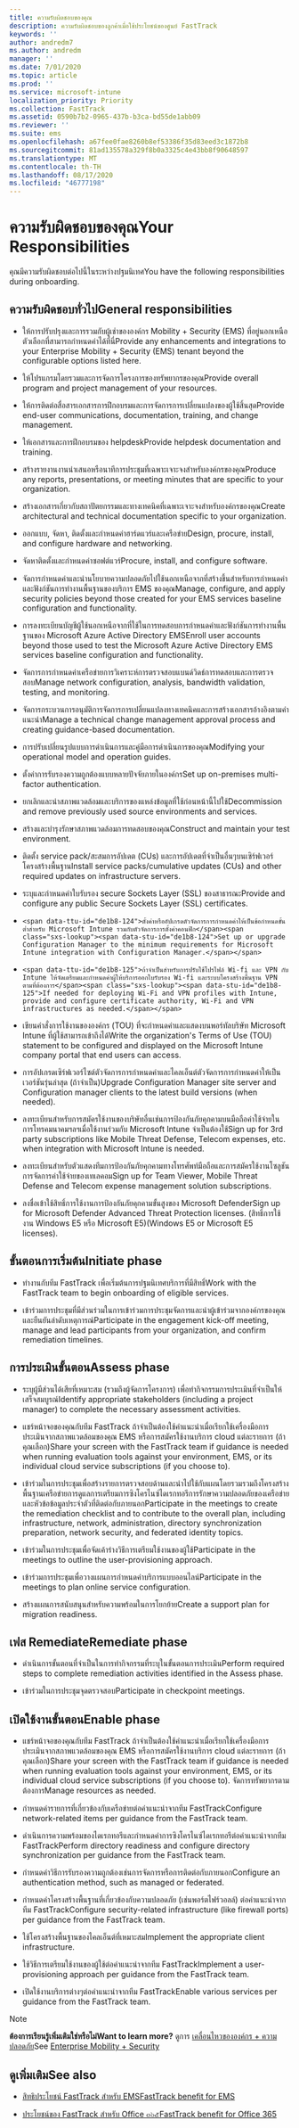 ```yaml
---
title: ความรับผิดชอบของคุณ
description: ความรับผิดชอบของลูกค้าเมื่อใช้ประโยชน์ของศูนย์ FastTrack
keywords: ''
author: andredm7
ms.author: andredm
manager: ''
ms.date: 7/01/2020
ms.topic: article
ms.prod: ''
ms.service: microsoft-intune
localization_priority: Priority
ms.collection: FastTrack
ms.assetid: 0590b7b2-0965-437b-b3ca-bd55de1abb09
ms.reviewer: ''
ms.suite: ems
ms.openlocfilehash: a67fee0fae8260b8ef53386f35d83eed3c1872b8
ms.sourcegitcommit: 81ad135578a329f8b0a3325c4e43bb8f90648597
ms.translationtype: MT
ms.contentlocale: th-TH
ms.lasthandoff: 08/17/2020
ms.locfileid: "46777198"
---
```

# <a name="your-responsibilities"></a><span data-ttu-id="de1b8-103">ความรับผิดชอบของคุณ</span><span class="sxs-lookup"><span data-stu-id="de1b8-103">Your Responsibilities</span></span>

<span data-ttu-id="de1b8-104">คุณมีความรับผิดชอบต่อไปนี้ในระหว่างปฐมนิเทศ</span><span class="sxs-lookup"><span data-stu-id="de1b8-104">You have the following responsibilities during onboarding.</span></span>

## <a name="general-responsibilities"></a><span data-ttu-id="de1b8-105">ความรับผิดชอบทั่วไป</span><span class="sxs-lookup"><span data-stu-id="de1b8-105">General responsibilities</span></span>

-   <span data-ttu-id="de1b8-106">ให้การปรับปรุงและการรวมกับผู้เช่าขององค์กร Mobility + Security (EMS) ที่อยู่นอกเหนือตัวเลือกที่สามารถกำหนดค่าได้ที่นี่</span><span class="sxs-lookup"><span data-stu-id="de1b8-106">Provide any enhancements and integrations to your Enterprise Mobility + Security (EMS) tenant beyond the configurable options listed here.</span></span>

-   <span data-ttu-id="de1b8-107">ให้โปรแกรมโดยรวมและการจัดการโครงการของทรัพยากรของคุณ</span><span class="sxs-lookup"><span data-stu-id="de1b8-107">Provide overall program and project management of your resources.</span></span>

-   <span data-ttu-id="de1b8-108">ให้การติดต่อสื่อสารเอกสารการฝึกอบรมและการจัดการการเปลี่ยนแปลงของผู้ใช้สิ้นสุด</span><span class="sxs-lookup"><span data-stu-id="de1b8-108">Provide end-user communications, documentation, training, and change management.</span></span>

-   <span data-ttu-id="de1b8-109">ให้เอกสารและการฝึกอบรมของ helpdesk</span><span class="sxs-lookup"><span data-stu-id="de1b8-109">Provide helpdesk documentation and training.</span></span>

-   <span data-ttu-id="de1b8-110">สร้างรายงานงานนำเสนอหรือนาทีการประชุมที่เฉพาะเจาะจงสำหรับองค์กรของคุณ</span><span class="sxs-lookup"><span data-stu-id="de1b8-110">Produce any reports, presentations, or meeting minutes that are specific to your organization.</span></span>

-   <span data-ttu-id="de1b8-111">สร้างเอกสารเกี่ยวกับสถาปัตยกรรมและทางเทคนิคที่เฉพาะเจาะจงสำหรับองค์กรของคุณ</span><span class="sxs-lookup"><span data-stu-id="de1b8-111">Create architectural and technical documentation specific to your organization.</span></span>

-   <span data-ttu-id="de1b8-112">ออกแบบ, จัดหา, ติดตั้งและกำหนดค่าฮาร์ดแวร์และเครือข่าย</span><span class="sxs-lookup"><span data-stu-id="de1b8-112">Design, procure, install, and configure hardware and networking.</span></span>

-   <span data-ttu-id="de1b8-113">จัดหาติดตั้งและกำหนดค่าซอฟต์แวร์</span><span class="sxs-lookup"><span data-stu-id="de1b8-113">Procure, install, and configure software.</span></span>

-   <span data-ttu-id="de1b8-114">จัดการกำหนดค่าและนำนโยบายความปลอดภัยไปใช้นอกเหนือจากที่สร้างขึ้นสำหรับการกำหนดค่าและฟังก์ชันการทำงานพื้นฐานของบริการ EMS ของคุณ</span><span class="sxs-lookup"><span data-stu-id="de1b8-114">Manage, configure, and apply security policies beyond those created for your EMS services baseline configuration and functionality.</span></span>

-   <span data-ttu-id="de1b8-115">การลงทะเบียนบัญชีผู้ใช้นอกเหนือจากที่ใช้ในการทดสอบการกำหนดค่าและฟังก์ชันการทำงานพื้นฐานของ Microsoft Azure Active Directory EMS</span><span class="sxs-lookup"><span data-stu-id="de1b8-115">Enroll user accounts beyond those used to test the Microsoft Azure Active Directory EMS services baseline configuration and functionality.</span></span>

-   <span data-ttu-id="de1b8-116">จัดการการกำหนดค่าเครือข่ายการวิเคราะห์การตรวจสอบแบนด์วิดธ์การทดสอบและการตรวจสอบ</span><span class="sxs-lookup"><span data-stu-id="de1b8-116">Manage network configuration, analysis, bandwidth validation, testing, and monitoring.</span></span>

-   <span data-ttu-id="de1b8-117">จัดการกระบวนการอนุมัติการจัดการการเปลี่ยนแปลงทางเทคนิคและการสร้างเอกสารอ้างอิงตามคำแนะนำ</span><span class="sxs-lookup"><span data-stu-id="de1b8-117">Manage a technical change management approval process and creating guidance-based documentation.</span></span>

-   <span data-ttu-id="de1b8-118">การปรับเปลี่ยนรูปแบบการดำเนินการและคู่มือการดำเนินการของคุณ</span><span class="sxs-lookup"><span data-stu-id="de1b8-118">Modifying your operational model and operation guides.</span></span>

-   <span data-ttu-id="de1b8-119">ตั้งค่าการรับรองความถูกต้องแบบหลายปัจจัยภายในองค์กร</span><span class="sxs-lookup"><span data-stu-id="de1b8-119">Set up on-premises multi-factor authentication.</span></span>

-   <span data-ttu-id="de1b8-120">ยกเลิกและนำสภาพแวดล้อมและบริการของแหล่งข้อมูลที่ใช้ก่อนหน้านี้ไปใช้</span><span class="sxs-lookup"><span data-stu-id="de1b8-120">Decommission and remove previously used source environments and services.</span></span>

-   <span data-ttu-id="de1b8-121">สร้างและบำรุงรักษาสภาพแวดล้อมการทดสอบของคุณ</span><span class="sxs-lookup"><span data-stu-id="de1b8-121">Construct and maintain your test environment.</span></span>

-   <span data-ttu-id="de1b8-122">ติดตั้ง service pack/สะสมการอัปเดต (CUs) และการอัปเดตที่จำเป็นอื่นๆบนเซิร์ฟเวอร์โครงสร้างพื้นฐาน</span><span class="sxs-lookup"><span data-stu-id="de1b8-122">Install service packs/cumulative updates (CUs) and other required updates on infrastructure servers.</span></span>

-   <span data-ttu-id="de1b8-123">ระบุและกำหนดค่าใบรับรอง secure Sockets Layer (SSL) ของสาธารณะ</span><span class="sxs-lookup"><span data-stu-id="de1b8-123">Provide and configure any public Secure Sockets Layer (SSL) certificates.</span></span>

-     <span data-ttu-id="de1b8-124">ตั้งค่าหรืออัปเกรดตัวจัดการการกำหนดค่าให้เป็นข้อกำหนดขั้นต่ำสำหรับ Microsoft Intune รวมกับตัวจัดการการตั้งค่าคอนฟิก</span><span class="sxs-lookup"><span data-stu-id="de1b8-124">Set up or upgrade Configuration Manager to the minimum requirements for Microsoft Intune integration with Configuration Manager.</span></span>

-     <span data-ttu-id="de1b8-125">ถ้าจำเป็นสำหรับการปรับใช้โปรไฟล์ Wi-fi และ VPN กับ Intune ให้จัดเตรียมและกำหนดค่าผู้ให้บริการออกใบรับรอง Wi-fi และระบบโครงสร้างพื้นฐาน VPN ตามที่ต้องการ</span><span class="sxs-lookup"><span data-stu-id="de1b8-125">If needed for deploying Wi-Fi and VPN profiles with Intune, provide and configure certificate authority, Wi-Fi and VPN infrastructures as needed.</span></span>

-   <span data-ttu-id="de1b8-126">เขียนคำสั่งการใช้งานขององค์กร (TOU) ที่จะกำหนดค่าและแสดงบนพอร์ทัลบริษัท Microsoft Intune ที่ผู้ใช้สามารถเข้าถึงได้</span><span class="sxs-lookup"><span data-stu-id="de1b8-126">Write the organization's Terms of Use (TOU) statement to be configured and displayed on the Microsoft Intune company portal that end users can access.</span></span>

-   <span data-ttu-id="de1b8-127">การอัปเกรดเซิร์ฟเวอร์ไซต์ตัวจัดการการกำหนดค่าและไคลเอ็นต์ตัวจัดการการกำหนดค่าให้เป็นเวอร์ชันรุ่นล่าสุด (ถ้าจำเป็น)</span><span class="sxs-lookup"><span data-stu-id="de1b8-127">Upgrade Configuration Manager site server and Configuration manager clients to the latest build versions (when needed).</span></span>

-   <span data-ttu-id="de1b8-128">ลงทะเบียนสำหรับการสมัครใช้งานของบริษัทอื่นเช่นการป้องกันภัยคุกคามบนมือถือค่าใช้จ่ายในการโทรคมนาคมฯลฯเมื่อใช้งานร่วมกับ Microsoft Intune จำเป็นต้องใช้</span><span class="sxs-lookup"><span data-stu-id="de1b8-128">Sign up for 3rd party subscriptions like Mobile Threat Defense, Telecom expenses, etc. when integration with Microsoft Intune is needed.</span></span>

-   <span data-ttu-id="de1b8-129">ลงทะเบียนสำหรับตัวแสดงทีมการป้องกันภัยคุกคามทางโทรศัพท์มือถือและการสมัครใช้งานโซลูชันการจัดการค่าใช้จ่ายของเทเลคอม</span><span class="sxs-lookup"><span data-stu-id="de1b8-129">Sign up for Team Viewer, Mobile Threat Defense and Telecom expense management solution subscriptions.</span></span>

-   <span data-ttu-id="de1b8-130">ลงชื่อเข้าใช้สิทธิ์การใช้งานการป้องกันภัยคุกคามขั้นสูงของ Microsoft Defender</span><span class="sxs-lookup"><span data-stu-id="de1b8-130">Sign up for Microsoft Defender Advanced Threat Protection licenses.</span></span> <span data-ttu-id="de1b8-131">(สิทธิ์การใช้งาน Windows E5 หรือ Microsoft E5)</span><span class="sxs-lookup"><span data-stu-id="de1b8-131">(Windows E5 or Microsoft E5 licenses).</span></span>

## <a name="initiate-phase"></a><span data-ttu-id="de1b8-132">ขั้นตอนการเริ่มต้น</span><span class="sxs-lookup"><span data-stu-id="de1b8-132">Initiate phase</span></span>

-   <span data-ttu-id="de1b8-133">ทำงานกับทีม FastTrack เพื่อเริ่มต้นการปฐมนิเทศบริการที่มีสิทธิ์</span><span class="sxs-lookup"><span data-stu-id="de1b8-133">Work with the FastTrack team to begin onboarding of eligible services.</span></span>

-   <span data-ttu-id="de1b8-134">เข้าร่วมการประชุมที่มีส่วนร่วมในการเข้าร่วมการประชุมจัดการและนำผู้เข้าร่วมจากองค์กรของคุณและยืนยันลำดับเหตุการณ์</span><span class="sxs-lookup"><span data-stu-id="de1b8-134">Participate in the engagement kick-off meeting, manage and lead participants from your organization, and confirm remediation timelines.</span></span>

## <a name="assess-phase"></a><span data-ttu-id="de1b8-135">การประเมินขั้นตอน</span><span class="sxs-lookup"><span data-stu-id="de1b8-135">Assess phase</span></span>

-   <span data-ttu-id="de1b8-136">ระบุผู้มีส่วนได้เสียที่เหมาะสม (รวมถึงผู้จัดการโครงการ) เพื่อทำกิจกรรมการประเมินที่จำเป็นให้เสร็จสมบูรณ์</span><span class="sxs-lookup"><span data-stu-id="de1b8-136">Identify appropriate stakeholders (including a project manager) to complete the necessary assessment activities.</span></span>

-   <span data-ttu-id="de1b8-137">แชร์หน้าจอของคุณกับทีม FastTrack ถ้าจำเป็นต้องใช้คำแนะนำเมื่อเรียกใช้เครื่องมือการประเมินจากสภาพแวดล้อมของคุณ EMS หรือการสมัครใช้งานบริการ cloud แต่ละรายการ (ถ้าคุณเลือก)</span><span class="sxs-lookup"><span data-stu-id="de1b8-137">Share your screen with the FastTrack team if guidance is needed when running evaluation tools against your environment, EMS, or its individual cloud service subscriptions (if you choose to).</span></span>

-   <span data-ttu-id="de1b8-138">เข้าร่วมในการประชุมเพื่อสร้างรายการตรวจสอบด้านและนำไปใช้กับแผนโดยรวมรวมถึงโครงสร้างพื้นฐานเครือข่ายการดูแลการเตรียมการซิงโครไนซ์ไดเรกทอรีการรักษาความปลอดภัยของเครือข่ายและหัวข้อข้อมูลประจำตัวที่ติดต่อกับภายนอก</span><span class="sxs-lookup"><span data-stu-id="de1b8-138">Participate in the meetings to create the remediation checklist and to contribute to the overall plan, including infrastructure, network, administration, directory synchronization preparation, network security, and federated identity topics.</span></span>

-   <span data-ttu-id="de1b8-139">เข้าร่วมในการประชุมเพื่อจัดเค้าร่างวิธีการเตรียมใช้งานของผู้ใช้</span><span class="sxs-lookup"><span data-stu-id="de1b8-139">Participate in the meetings to outline the user-provisioning approach.</span></span>

-   <span data-ttu-id="de1b8-140">เข้าร่วมการประชุมเพื่อวางแผนการกำหนดค่าบริการแบบออนไลน์</span><span class="sxs-lookup"><span data-stu-id="de1b8-140">Participate in the meetings to plan online service configuration.</span></span>

-   <span data-ttu-id="de1b8-141">สร้างแผนการสนับสนุนสำหรับความพร้อมในการโยกย้าย</span><span class="sxs-lookup"><span data-stu-id="de1b8-141">Create a support plan for migration readiness.</span></span>

## <a name="remediate-phase"></a><span data-ttu-id="de1b8-142">เฟส Remediate</span><span class="sxs-lookup"><span data-stu-id="de1b8-142">Remediate phase</span></span>

-   <span data-ttu-id="de1b8-143">ดำเนินการขั้นตอนที่จำเป็นในการทำกิจกรรมที่ระบุในขั้นตอนการประเมิน</span><span class="sxs-lookup"><span data-stu-id="de1b8-143">Perform required steps to complete remediation activities identified in the Assess phase.</span></span>

-   <span data-ttu-id="de1b8-144">เข้าร่วมในการประชุมจุดตรวจสอบ</span><span class="sxs-lookup"><span data-stu-id="de1b8-144">Participate in checkpoint meetings.</span></span>

## <a name="enable-phase"></a><span data-ttu-id="de1b8-145">เปิดใช้งานขั้นตอน</span><span class="sxs-lookup"><span data-stu-id="de1b8-145">Enable phase</span></span>

-   <span data-ttu-id="de1b8-146">แชร์หน้าจอของคุณกับทีม FastTrack ถ้าจำเป็นต้องใช้คำแนะนำเมื่อเรียกใช้เครื่องมือการประเมินจากสภาพแวดล้อมของคุณ EMS หรือการสมัครใช้งานบริการ cloud แต่ละรายการ (ถ้าคุณเลือก)</span><span class="sxs-lookup"><span data-stu-id="de1b8-146">Share your screen with the FastTrack team if guidance is needed when running evaluation tools against your environment, EMS, or its individual cloud service subscriptions (if you choose to).</span></span> <span data-ttu-id="de1b8-147">จัดการทรัพยากรตามต้องการ</span><span class="sxs-lookup"><span data-stu-id="de1b8-147">Manage resources as needed.</span></span>

-   <span data-ttu-id="de1b8-148">กำหนดค่ารายการที่เกี่ยวข้องกับเครือข่ายต่อคำแนะนำจากทีม FastTrack</span><span class="sxs-lookup"><span data-stu-id="de1b8-148">Configure network-related items per guidance from the FastTrack team.</span></span>

-   <span data-ttu-id="de1b8-149">ดำเนินการความพร้อมของไดเรกทอรีและกำหนดค่าการซิงโครไนซ์ไดเรกทอรีต่อคำแนะนำจากทีม FastTrack</span><span class="sxs-lookup"><span data-stu-id="de1b8-149">Perform directory readiness and configure directory synchronization per guidance from the FastTrack team.</span></span>

-   <span data-ttu-id="de1b8-150">กำหนดค่าวิธีการรับรองความถูกต้องเช่นการจัดการหรือการติดต่อกับภายนอก</span><span class="sxs-lookup"><span data-stu-id="de1b8-150">Configure an authentication method, such as managed or federated.</span></span> 

-   <span data-ttu-id="de1b8-151">กำหนดค่าโครงสร้างพื้นฐานที่เกี่ยวข้องกับความปลอดภัย (เช่นพอร์ตไฟร์วอลล์) ต่อคำแนะนำจากทีม FastTrack</span><span class="sxs-lookup"><span data-stu-id="de1b8-151">Configure security-related infrastructure (like firewall ports) per guidance from the FastTrack team.</span></span>

-   <span data-ttu-id="de1b8-152">ใช้โครงสร้างพื้นฐานของไคลเอ็นต์ที่เหมาะสม</span><span class="sxs-lookup"><span data-stu-id="de1b8-152">Implement the appropriate client infrastructure.</span></span>

-   <span data-ttu-id="de1b8-153">ใช้วิธีการเตรียมใช้งานของผู้ใช้ต่อคำแนะนำจากทีม FastTrack</span><span class="sxs-lookup"><span data-stu-id="de1b8-153">Implement a user-provisioning approach per guidance from the FastTrack team.</span></span>

-   <span data-ttu-id="de1b8-154">เปิดใช้งานบริการต่างๆต่อคำแนะนำจากทีม FastTrack</span><span class="sxs-lookup"><span data-stu-id="de1b8-154">Enable various services per guidance from the FastTrack team.</span></span>

> [!NOTE]
> <span data-ttu-id="de1b8-155">**ต้องการเรียนรู้เพิ่มเติมใช่หรือไม่**</span><span class="sxs-lookup"><span data-stu-id="de1b8-155">**Want to learn more?**</span></span> <span data-ttu-id="de1b8-156">ดูการ [เคลื่อนไหวขององค์กร + ความปลอดภัย](https://www.microsoft.com/cloud-platform/enterprise-mobility)</span><span class="sxs-lookup"><span data-stu-id="de1b8-156">See [Enterprise Mobility + Security](https://www.microsoft.com/cloud-platform/enterprise-mobility)</span></span>

## <a name="see-also"></a><span data-ttu-id="de1b8-157">ดูเพิ่มเติม</span><span class="sxs-lookup"><span data-stu-id="de1b8-157">See also</span></span>

- [<span data-ttu-id="de1b8-158">สิทธิประโยชน์ FastTrack สำหรับ EMS</span><span class="sxs-lookup"><span data-stu-id="de1b8-158">FastTrack benefit for EMS</span></span>](EMS-fasttrack-benefit-for-EMS.md)

- [<span data-ttu-id="de1b8-159">ประโยชน์ของ FastTrack สำหรับ Office ๓๖๕</span><span class="sxs-lookup"><span data-stu-id="de1b8-159">FastTrack benefit for Office 365</span></span>](O365-fasttrack-benefit-for-office-365.md)

